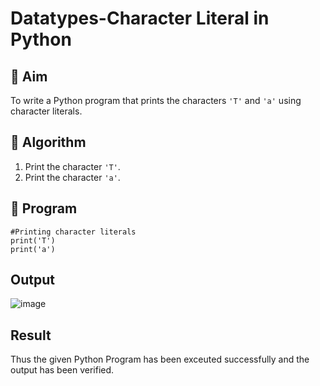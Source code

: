 # Datatypes-Character Literal in Python

## 🎯 Aim
To write a Python program that prints the characters `'T'` and `'a'` using character literals.

## 🧠 Algorithm
1. Print the character `'T'`.
2. Print the character `'a'`.

## 🧾 Program
```
#Printing character literals
print('T')
print('a')
```
## Output
![image](https://github.com/user-attachments/assets/76f0b14c-067d-4353-b6c4-ac14d4c352e7)

## Result
Thus the given Python Program has been exceuted successfully and the output has been verified.
